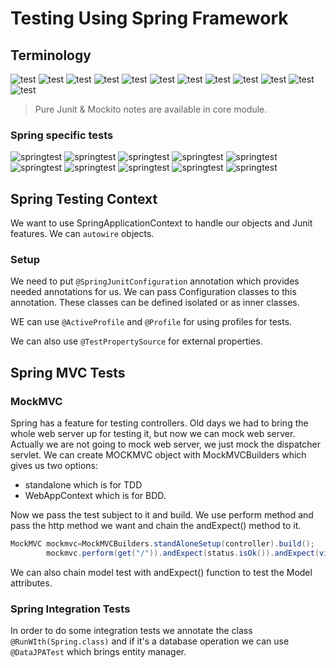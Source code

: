# Testing Using Spring Framework

## Terminology

![test](../../pics/test1.png)
![test](../../pics/test2.png)
![test](../../pics/test3.png)
![test](../../pics/test4.png)
![test](../../pics/test5.png)
![test](../../pics/test6.png)
![test](../../pics/test7.png)
![test](../../pics/test8.png)
![test](../../pics/test9.png)
![test](../../pics/test10.png)
![test](../../pics/test11.png)
![test](../../pics/test12.png)

> Pure Junit & Mockito notes are available in core module.

### Spring specific tests

![springtest](../../pics/spt1.png)
![springtest](../../pics/spt2.png)
![springtest](../../pics/spt3.png)
![springtest](../../pics/spt4.png)
![springtest](../../pics/spt5.png)
![springtest](../../pics/spt6.png)
![springtest](../../pics/spt7.png)
![springtest](../../pics/spt8.png)
![springtest](../../pics/spt9.png)
![springtest](../../pics/spt10.png)

## Spring Testing Context

We want to use SpringApplicationContext to handle our objects and Junit features. We can `autowire` objects.

### Setup

We need to put `@SpringJunitConfiguration` annotation which provides needed annotations for us. We can pass
Configuration
classes to this annotation. These classes can be defined isolated or as inner classes.

WE can use `@ActiveProfile` and `@Profile` for using profiles for tests.

We can also use `@TestPropertySource` for external properties.

## Spring MVC Tests

### MockMVC

Spring has a feature for testing controllers. Old days we had to bring the whole web server up for testing it, but
now we can mock web server. Actually we are not going to mock web server, we just mock the dispatcher servlet.
We can create MOCKMVC object with MockMVCBuilders which gives us two options:

* standalone which is for TDD
* WebAppContext which is for BDD.

Now we pass the test subject to it and build. We use perform method and pass the http method we want and chain the
andExpect() method to it.

```java
MockMVC mockmvc=MockMVCBuilders.standAloneSetup(controller).build();
        mockmvc.perform(get("/")).andExpect(status.isOk()).andExpect(view().name("index"));
```

We can also chain model test with andExpect() function to test the Model attributes.

### Spring Integration Tests

In order to do some integration tests we annotate the class `@RunWIth(Spring.class)` and if it's a database
operation we can use `@DataJPATest` which brings entity manager.

